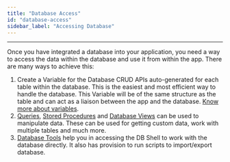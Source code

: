 ```yaml
---
title: "Database Access"
id: "database-access"
sidebar_label: "Accessing Database"
---
```

---
Once you have integrated a database into your application, you need a way to access the data within the database and use it from within the app. There are many ways to achieve this:

1. Create a Variable for the Database CRUD APIs auto-generated for each table within the database. This is the easiest and most efficient way to handle the database. This Variable will be of the same structure as the table and can act as a liaison between the app and the database. [Know more about variables](/learn/app-development/variables/database-crud/).
2. [Queries](/learn/app-development/services/db-services/working-with-queries/), [Stored Procedures](/learn/app-development/services/database-services/working-stored-procedures) and [Database Views](/learn/app-development/services/database-services/database-views) can be used to manipulate data. These can be used for getting custom data, work with multiple tables and much more.
3. [Database Tools](/learn/app-development/services/database-tools/) help you in accessing the DB Shell to work with the database directly. It also has provision to run scripts to import/export database.

